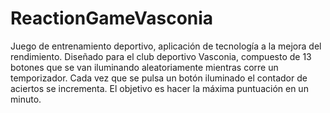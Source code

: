 # ReactionGameVasconia
Juego de entrenamiento deportivo, aplicación de tecnología a la mejora del rendimiento.
Diseñado para el club deportivo Vasconia, compuesto de 13 botones que se van iluminando aleatoriamente mientras corre un temporizador.
Cada vez que se pulsa un botón iluminado el contador de aciertos se incrementa.
El objetivo es hacer la máxima puntuación en un minuto.
